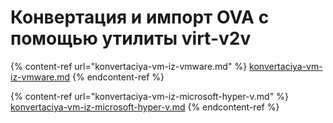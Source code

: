 # Конвертация и импорт OVA с помощью утилиты virt-v2v



{% content-ref url="konvertaciya-vm-iz-vmware.md" %}
[konvertaciya-vm-iz-vmware.md](konvertaciya-vm-iz-vmware.md)
{% endcontent-ref %}

{% content-ref url="konvertaciya-vm-iz-microsoft-hyper-v.md" %}
[konvertaciya-vm-iz-microsoft-hyper-v.md](konvertaciya-vm-iz-microsoft-hyper-v.md)
{% endcontent-ref %}
